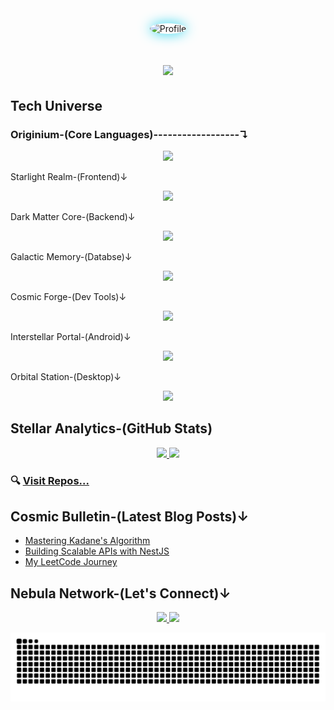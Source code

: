 
<div align="center">
  <img src="https://avatars.githubusercontent.com/u/117673483?s=400&u=66da47391b7ca9d016353b163b4d4256db1ec7eb&v=4" alt="Profile" width="250" style="border-radius:50%; box-shadow: 0 0 20px #22D3EE;"/>
</div>



<h1 align="center">
    <img src="https://readme-typing-svg.herokuapp.com/?font=Fira+Code&size=35&pause=500&color=22D3EE&center=true&vCenter=true&width=600&height=70&duration=3000&lines=Hello+✌️;I'm;Kamran+Hossain+Topu;Full+Stack+Web+Developer;MERN+Stack+Specialist;DSA+Enthusiast;Problem+Solver" />
</h1>

##  Tech Universe

### Originium-(Core Languages)------------------↴
<div align="center">
    <img src="https://skillicons.dev/icons?i=java,js,ts,cpp,c,python" />
</div>

 Starlight Realm-(Frontend)↓
<div align="center">
    <img src="https://skillicons.dev/icons?i=react,nextjs,html,css,tailwind,bootstrap,threejs" />
</div>


Dark Matter Core-(Backend)↓
<div align="center">
    <img src="https://skillicons.dev/icons?i=nodejs,express,nestjs" />
</div>

 Galactic Memory-(Databse)↓
<div align="center">
    <img src="https://skillicons.dev/icons?i=mongodb,prisma,postgres,mysql" />
</div>

 Cosmic Forge-(Dev Tools)↓
<div align="center">
<img src="https://skillicons.dev/icons?i=git,github,docker,githubactions,postman,linux" />
</div>

 Interstellar Portal-(Android)↓
<div align="center">
    <img src="https://skillicons.dev/icons?i=flutter,androidstudio" />
</div>

 Orbital Station-(Desktop)↓
<div align="center">
    <img src="https://skillicons.dev/icons?i=electron" />
</div>





## Stellar Analytics-(GitHub Stats)
<div align="center">
  <a href="https://github.com/MuhammadTopu">
    <img height="180em" src="https://github-readme-stats.vercel.app/api?username=MuhammadTopu&show_icons=true&theme=radical&include_all_commits=true&count_private=true" />
    <img height="180em" src="https://github-readme-stats.vercel.app/api/top-langs/?username=MuhammadTopu&layout=compact&langs_count=8&theme=radical" />
  </a>
</div>




### 🔍 [Visit Repos...](https://github.com/MuhammadTopu?tab=repositories)

## Cosmic Bulletin-(Latest Blog Posts)↓
- [Mastering Kadane's Algorithm](https://leetcode.com/problems/maximum-subarray/solutions/5056886/kadanes-algorithm-on/)
- [Building Scalable APIs with NestJS](https://www.linkedin.com/posts/kamranhossaintopu_apnacollege-fullstackwebdevelopment-activity-7128771470201131008-eQYY)
- [My LeetCode Journey](https://leetcode.com/Kamran_Hossain_Topu/)

## Nebula Network-(Let's Connect)↓
<p align="center">
  <a href="https://www.linkedin.com/in/kamranhossaintopu/">
      <img src="https://skillicons.dev/icons?i=linkedin" />
  </a>
  <a href="mailto:hossainarman953@gmail.com">
    <img src="https://skillicons.dev/icons?i=gmail" />
  </a>
</p>





<picture>
  <source media="(prefers-color-scheme: dark)" srcset="https://raw.githubusercontent.com/MuhammadTopu/MuhammadTopu/output/github-contribution-grid-snake.svg" />
  <source media="(prefers-color-scheme: light)" srcset="https://raw.githubusercontent.com/MuhammadTopu/MuhammadTopu/output/github-contribution-grid-snake.svg" />
  <img alt="github-snake" src="https://raw.githubusercontent.com/MuhammadTopu/MuhammadTopu/output/github-contribution-grid-snake.svg" />
</picture>

